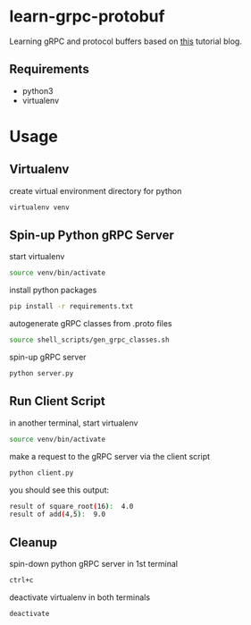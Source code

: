 # learn-grpc-protobuf
Learning gRPC and protocol buffers based on [this](https://www.semantics3.com/blog/a-simplified-guide-to-grpc-in-python-6c4e25f0c506/) tutorial blog.

## Requirements
- python3
- virtualenv


# Usage

## Virtualenv

create virtual environment directory for python
```sh
virtualenv venv
```

## Spin-up Python gRPC Server

start virtualenv
```sh
source venv/bin/activate
```
install python packages
```sh
pip install -r requirements.txt
```
autogenerate gRPC classes from .proto files
```sh
source shell_scripts/gen_grpc_classes.sh
```
spin-up gRPC server
```sh
python server.py
```

## Run Client Script

in another terminal, start virtualenv
```sh
source venv/bin/activate
```
make a request to the gRPC server via the client script
```sh
python client.py
```
you should see this output:
```sh
result of square_root(16):  4.0
result of add(4,5):  9.0
```

## Cleanup

spin-down python gRPC server in 1st terminal
```sh
ctrl+c
```
deactivate virtualenv in both terminals
```sh
deactivate
```




